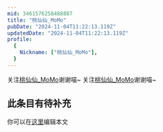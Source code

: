 ```yaml
---
mid: 3461576258488887
title: "桃仙仙_MoMo"
pubDate: "2024-11-04T11:22:13.119Z"
updatedDate: "2024-11-04T11:22:13.119Z"
profile:
  {
    Nickname: ["桃仙仙_MoMo"],
  }
---
```


关注[桃仙仙_MoMo](https://space.bilibili.com/3461576258488887)谢谢喵~ 关注[桃仙仙_MoMo](https://space.bilibili.com/3461576258488887)谢谢喵~

## 此条目有待补充
你可以在[这里](https://github.com/Yuhanawa/VTuber.ICU-Content/edit/master/v/桃仙仙_MoMo/index.md)编辑本文
